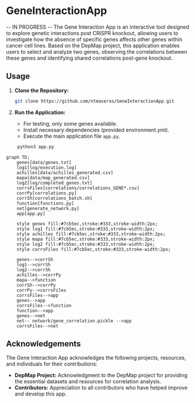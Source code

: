 # GeneInteractionApp
-- IN PROGRESS --
The Gene Interaction App is an interactive tool designed to explore genetic interactions post CRISPR knockout, allowing users to investigate how the absence of specific genes affects other genes within cancer cell lines. Based on the DepMap project, this application enables users to select and analyze two genes, observing the correlations between these genes and identifying shared correlations post-gene knockout.

## Usage
1. **Clone the Repository:**
    ```bash
    git clone https://github.com/ntmaseras/GeneInteractionApp.git
    ```

2. **Run the Application:**
    - For testing, only some genes available.
    - Install necessary dependencies (provided environment.yml).
    - Execute the main application file `app.py`.
    ```bash
     python3 app.py
    ```
```mermaid
graph TD;
    genes[data/genes.txt]
    log1[log/execution.log]
    achilles[data/achilles_generated.csv]
    mapa[data/map_generated.csv]
    log2[log/completed_genes.txt]
    corrsFiles[correlations/correlations_GENE*.csv]
    corrPy[correlations.py]
    corrSh[correlations_batch.sh]
    function[functions.py]
    net[generate_network.py]
    app[app.py]

    style genes fill:#7cb5ec,stroke:#333,stroke-width:2px;
    style log1 fill:#7cb5ec,stroke:#333,stroke-width:2px;
    style achilles fill:#7cb5ec,stroke:#333,stroke-width:2px;
    style mapa fill:#7cb5ec,stroke:#333,stroke-width:2px;
    style log2 fill:#7cb5ec,stroke:#333,stroke-width:2px;
    style corrsFiles fill:#7cb5ec,stroke:#333,stroke-width:2px;

    genes-->corrSh
    log1-->corrSh
    log2-->corrSh
    achilles-->corrPy
    mapa-->function
    corrSh-->corrPy
    corrPy-->corrsFiles
    corrsFiles-->app
    genes-->app
    corrsFiles-->function
    function-->app
    genes-->net
    net-- network/gene_correlation.pickle -->app
    corrsFiles-->net

```
## Acknowledgements

The Gene Interaction App acknowledges the following projects, resources, and individuals for their contributions:

- **DepMap Project:** Acknowledgment to the DepMap project for providing the essential datasets and resources for correlation analysis.
- **Contributors:** Appreciation to all contributors who have helped improve and develop this app.

